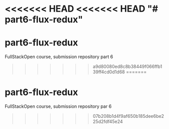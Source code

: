 <<<<<<< HEAD
<<<<<<< HEAD
"# part6-flux-redux" 
=======
# part6-flux-redux
FullStackOpen course, submission repository part 6
>>>>>>> a9d80080ed8c8b38449f066ffb139ff4cd0d1d68
=======
# part6-flux-redux
FullStackOpen course, submission repository par 6
>>>>>>> 07b208b1d4f9af650b185dee6be225d2fdf45e24
